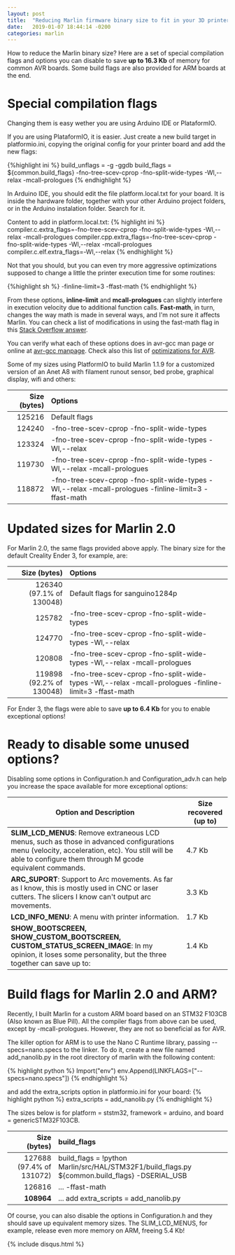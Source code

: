 ```yaml
---
layout: post
title:  "Reducing Marlin firmware binary size to fit in your 3D printer board memory"
date:   2019-01-07 18:44:14 -0200
categories: marlin
---
```


How to reduce the Marlin binary size? Here are a set of special compilation flags and options you can disable to save **up to 16.3 Kb** of memory for common AVR boards. Some build flags are also provided for ARM boards at the end. 

# Special compilation flags

Changing them is easy wether you are using Arduino IDE or PlataformIO. 

If you are using PlataformIO, it is easier. Just create a new build target in platformio.ini, copying the original config for your printer board and add the new flags:

{%highlight ini %}
build_unflags = -g -ggdb
build_flags   = ${common.build_flags} -fno-tree-scev-cprop -fno-split-wide-types -Wl,--relax -mcall-prologues
{% endhighlight %}

In Arduino IDE, you should edit the file platform.local.txt for your board. It is inside the hardware folder, together with your other Arduino project folders, or in the Arduino instalation folder. Search for it.

Content to add in platform.local.txt:
{% highlight ini %}
compiler.c.extra_flags=-fno-tree-scev-cprop -fno-split-wide-types -Wl,--relax -mcall-prologues
compiler.cpp.extra_flags=-fno-tree-scev-cprop -fno-split-wide-types -Wl,--relax -mcall-prologues
compiler.c.elf.extra_flags=-Wl,--relax
{% endhighlight %}

Not that you should, but you can even try more aggressive optimizations supposed to change a little the printer execution time for some routines:

{%highlight sh %}
-finline-limit=3 -ffast-math
{% endhighlight %}

From these options, **inline-limit** and **mcall-prologues** can slightly interfere in execution velocity due to additional function calls. **Fast-math**, in turn, changes the way math is made in several ways, and I'm not sure it affects Marlin. You can check a list of modifications in using the fast-math flag in this [Stack Overflow answer](https://stackoverflow.com/questions/7420665/what-does-gccs-ffast-math-actually-do/22135559#22135559).

You can verify what each of these options does in avr-gcc man page or online at [avr-gcc manpage](http://ccrma.stanford.edu/planetccrma/man/man1/avr-gcc.1.html). Check also this list of [optimizations for AVR](https://p5r.uk/blog/2008/avr-gcc-optimisations.html).


Some of my sizes using PlatformIO to build Marlin 1.1.9 for a customized version of an Anet A8 with filament runout sensor, bed probe, graphical display, wifi and others:

| Size (bytes) | Options |
|--------------:|:---------|
| 125216 | Default flags |
| 124240 | -fno-tree-scev-cprop -fno-split-wide-types |
| 123324 | -fno-tree-scev-cprop -fno-split-wide-types -Wl,--relax |
| 119730 | -fno-tree-scev-cprop -fno-split-wide-types -Wl,--relax -mcall-prologues |
| 118872 | -fno-tree-scev-cprop -fno-split-wide-types -Wl,--relax -mcall-prologues -finline-limit=3 -ffast-math |


# Updated sizes for Marlin 2.0

For Marlin 2.0, the same flags provided above apply. The binary size for the default Creality Ender 3, for example, are:

| Size (bytes) | Options |
|--------------:|:---------|
| 126340 (97.1% of 130048) | Default flags for sanguino1284p |
| 125782 | -fno-tree-scev-cprop -fno-split-wide-types |
| 124770 | -fno-tree-scev-cprop -fno-split-wide-types -Wl,--relax |
| 120808 | -fno-tree-scev-cprop -fno-split-wide-types -Wl,--relax -mcall-prologues |
| 119898 (92.2% of 130048) | -fno-tree-scev-cprop -fno-split-wide-types -Wl,--relax -mcall-prologues -finline-limit=3 -ffast-math |

For Ender 3, the flags were able to save **up to 6.4 Kb** for you to enable exceptional options!

# Ready to disable some unused options?

Disabling some options in Configuration.h and Configuration_adv.h can help you increase the space available for more exceptional options:

| Option and Description | Size recovered (up to) |
|-|-|
| **SLIM_LCD_MENUS**: Remove extraneous LCD menus, such as those in advanced configurations menu (velocity, acceleration, etc). You still will be able to configure them through M gcode equivalent commands. | 4.7 Kb |
| **ARC_SUPORT**: Support to Arc movements. As far as I know, this is mostly used in CNC or laser cutters. The slicers I know can't output arc movements. | 3.3 Kb |
| **LCD_INFO_MENU**: A menu with printer information. | 1.7 Kb |
| **SHOW_BOOTSCREEN, SHOW_CUSTOM_BOOTSCREEN, CUSTOM_STATUS_SCREEN_IMAGE**: In my opinion, it loses some personality, but the three together can save up to: | 1.4 Kb |

# Build flags for Marlin 2.0 and ARM?

Recently, I built Marlin for a custom ARM board based on an STM32 F103CB (Also known as Blue Pill). All the compiler flags from above can be used, except by -mcall-prologues. However, they are not so beneficial as for AVR. 

The killer option for ARM is to use the Nano C Runtime library, passing --specs=nano.specs to the linker. To do it, create a new file named add_nanolib.py in the root directory of marlin with the following content:

{% highlight python %}
Import("env")
env.Append(LINKFLAGS=["--specs=nano.specs"])
{% endhighlight %}

and add the extra_scripts option in platformio.ini for your board:
{% highlight python %}
extra_scripts = add_nanolib.py
{% endhighlight %}

The sizes below is for platform = ststm32, framework = arduino, and board = genericSTM32F103CB.

| Size (bytes) | build_flags |
|--------------:|:---------|
| 127688 (97.4% of 131072) | build_flags = !python Marlin/src/HAL/STM32F1/build_flags.py ${common.build_flags} -DSERIAL_USB |
| 126816 | ... -ffast-math |
| **108964** | ... add extra_scripts = add_nanolib.py |

Of course, you can also disable the options in Configuration.h and they should save up equivalent memory sizes. The SLIM_LCD_MENUS, for example, release even more memory on ARM, freeing 5.4 Kb!

{% include disqus.html %}
